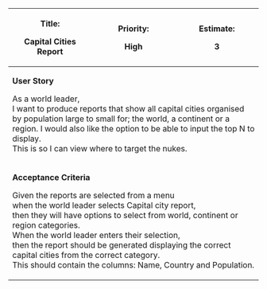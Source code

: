 <table>
<colgroup>
<col style="width: 33%" />
<col style="width: 33%" />
<col style="width: 33%" />
</colgroup>
<thead>
<tr class="header">
<th><p><strong>Title:</strong></p>
<p>Capital Cities Report</p></th>
<th><p><strong>Priority:</strong></p>
<p>High</p></th>
<th><p><strong>Estimate:</strong></p>
<p>3</p></th>
</tr>
</thead>
<tbody>
<tr class="odd">
<td colspan="3"><p><strong>User Story</strong></p>
<p>As a world leader,<br>I want to produce reports that show all capital cities organised by population large to small for; the world, a continent or a region. I would also like the option to be able to input the top N to display.<br>This is so I can view where to target the nukes.</p></td>
</tr>
<tr class="even">
<td colspan="3"><p><strong>Acceptance Criteria</strong></p>
<p>Given the reports are selected from a menu<br>
when the world leader selects Capital city report,<br>
then they will have options to select from world, continent or region categories.<br> 
When the world leader enters their selection,<br>
then the report should be generated displaying the correct capital cities from the correct category.<br>
This should contain the columns: Name, Country and Population.
</p></td>
</tr>
</tbody>
</table>
